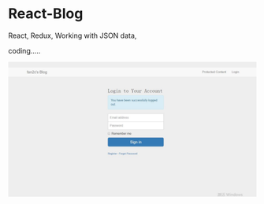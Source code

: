 # React-Blog
React, Redux, Working with JSON data,

coding.....

![image](https://github.com/fan2c/React-Blog/raw/master/blog.jpg)

